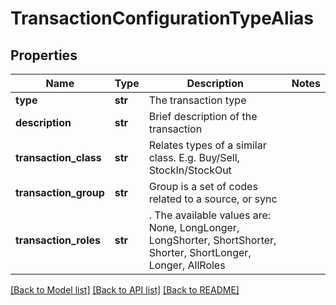 # TransactionConfigurationTypeAlias


## Properties
Name | Type | Description | Notes
------------ | ------------- | ------------- | -------------
**type** | **str** | The transaction type | 
**description** | **str** | Brief description of the transaction | 
**transaction_class** | **str** | Relates types of a similar class. E.g. Buy/Sell, StockIn/StockOut | 
**transaction_group** | **str** | Group is a set of codes related to a source, or sync | 
**transaction_roles** | **str** | . The available values are: None, LongLonger, LongShorter, ShortShorter, Shorter, ShortLonger, Longer, AllRoles | 

[[Back to Model list]](../README.md#documentation-for-models) [[Back to API list]](../README.md#documentation-for-api-endpoints) [[Back to README]](../README.md)


